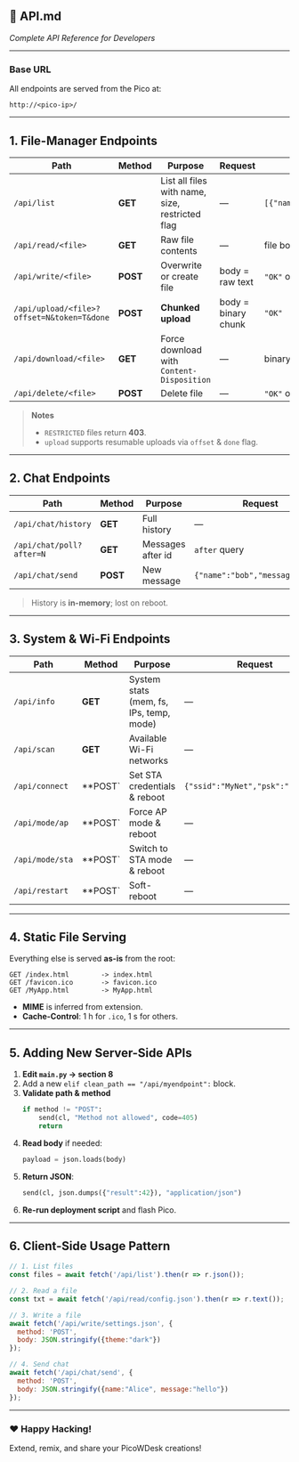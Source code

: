 ## 📄 **API.md**  
*Complete API Reference for Developers*

---

### Base URL  
All endpoints are served from the Pico at:

```
http://<pico-ip>/
```

---

## 1. File-Manager Endpoints

| Path | Method | Purpose | Request | Response |
|------|--------|---------|---------|----------|
| `/api/list` | **GET** | List all files with name, size, restricted flag | — | `[{"name":"calc.html","size":1234,"restricted":false}]` |
| `/api/read/<file>` | **GET** | Raw file contents | — | file body (text) |
| `/api/write/<file>` | **POST** | Overwrite or create file | body = raw text | `"OK"` or error |
| `/api/upload/<file>?offset=N&token=T&done` | **POST** | **Chunked upload** | body = binary chunk | `"OK"` |
| `/api/download/<file>` | **GET** | Force download with `Content-Disposition` | — | binary stream |
| `/api/delete/<file>` | **POST** | Delete file | — | `"OK"` or 404 |

> **Notes**  
> - `RESTRICTED` files return **403**.  
> - `upload` supports resumable uploads via `offset` & `done` flag.

---

## 2. Chat Endpoints

| Path | Method | Purpose | Request | Response |
|------|--------|---------|---------|----------|
| `/api/chat/history` | **GET** | Full history | — | `[{"id":1,"name":"bob","message":"hi"}]` |
| `/api/chat/poll?after=N` | **GET** | Messages after id | `after` query | same format or `null` |
| `/api/chat/send` | **POST** | New message | `{"name":"bob","message":"hi"}` | `"OK"` |

> History is **in-memory**; lost on reboot.

---

## 3. System & Wi-Fi Endpoints

| Path | Method | Purpose | Request | Response |
|------|--------|---------|---------|----------|
| `/api/info` | **GET** | System stats (mem, fs, IPs, temp, mode) | — | JSON object |
| `/api/scan` | **GET** | Available Wi-Fi networks | — | `[{"ssid":"MyNet","rssi":-42}]` |
| `/api/connect` | **POST` | Set STA credentials & reboot | `{"ssid":"MyNet","psk":"secret"}` | `"OK"` |
| `/api/mode/ap` | **POST` | Force AP mode & reboot | — | `"OK"` |
| `/api/mode/sta` | **POST` | Switch to STA mode & reboot | — | `"OK"` |
| `/api/restart` | **POST` | Soft-reboot | — | `"OK"` |

---

## 4. Static File Serving

Everything else is served **as-is** from the root:

```
GET /index.html        -> index.html
GET /favicon.ico       -> favicon.ico
GET /MyApp.html        -> MyApp.html
```

- **MIME** is inferred from extension.  
- **Cache-Control**: 1 h for `.ico`, 1 s for others.

---

## 5. Adding New Server-Side APIs

1. **Edit `main.py` → section 8**  
2. Add a new `elif clean_path == "/api/myendpoint":` block.  
3. **Validate path & method**  
   ```python
   if method != "POST":
       send(cl, "Method not allowed", code=405)
       return
   ```
4. **Read body** if needed:  
   ```python
   payload = json.loads(body)
   ```
5. **Return JSON**:  
   ```python
   send(cl, json.dumps({"result":42}), "application/json")
   ```
6. **Re-run deployment script** and flash Pico.

---

## 6. Client-Side Usage Pattern

```js
// 1. List files
const files = await fetch('/api/list').then(r => r.json());

// 2. Read a file
const txt = await fetch('/api/read/config.json').then(r => r.text());

// 3. Write a file
await fetch('/api/write/settings.json', {
  method: 'POST',
  body: JSON.stringify({theme:"dark"})
});

// 4. Send chat
await fetch('/api/chat/send', {
  method: 'POST',
  body: JSON.stringify({name:"Alice", message:"hello"})
});
```

---

### ❤️ Happy Hacking!  
Extend, remix, and share your PicoWDesk creations!